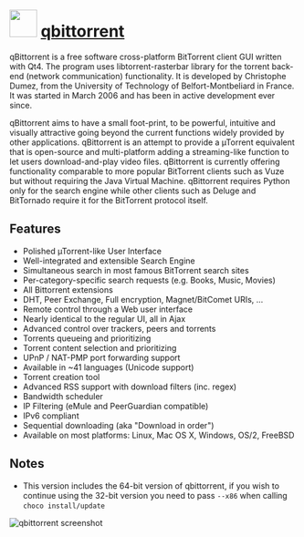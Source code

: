 ﻿# <img src="https://cdn.jsdelivr.net/gh/chocolatey/chocolatey-coreteampackages@edba4a5849ff756e767cba86641bea97ff5721fe/icons/qbittorrent.png" width="48" height="48"/> [qbittorrent](https://chocolatey.org/packages/qbittorrent)

qBittorrent is a free software cross-platform BitTorrent client GUI written with Qt4.
The program uses libtorrent-rasterbar library for the torrent back-end (network communication) functionality.
It is developed by Christophe Dumez, from the University of Technology of Belfort-Montbeliard in France.
It was started in March 2006 and has been in active development ever since.

qBittorrent aims to have a small foot-print, to be powerful, intuitive and visually attractive going beyond the
current functions widely provided by other applications. qBittorrent is an attempt to provide a µTorrent equivalent
that is open-source and multi-platform adding a streaming-like function to let users download-and-play video files.
qBittorrent is currently offering functionality comparable to more popular BitTorrent clients such as Vuze but
without requiring the Java Virtual Machine.
qBittorrent requires Python only for the search engine while other clients such as Deluge and BitTornado require
it for the BitTorrent protocol itself.

## Features

- Polished µTorrent-like User Interface
- Well-integrated and extensible Search Engine
- Simultaneous search in most famous BitTorrent search sites
- Per-category-specific search requests (e.g. Books, Music, Movies)
- All Bittorrent extensions
- DHT, Peer Exchange, Full encryption, Magnet/BitComet URIs, ...
- Remote control through a Web user interface
- Nearly identical to the regular UI, all in Ajax
- Advanced control over trackers, peers and torrents
- Torrents queueing and prioritizing
- Torrent content selection and prioritizing
- UPnP / NAT-PMP port forwarding support
- Available in ~41 languages (Unicode support)
- Torrent creation tool
- Advanced RSS support with download filters (inc. regex)
- Bandwidth scheduler
- IP Filtering (eMule and PeerGuardian compatible)
- IPv6 compliant
- Sequential downloading (aka "Download in order")
- Available on most platforms: Linux, Mac OS X, Windows, OS/2, FreeBSD

## Notes

- This version includes the 64-bit version of qbittorrent, if you wish to continue using the 32-bit version you need to pass `--x86` when calling `choco install/update`

![qbittorrent screenshot](https://cdn.rawgit.com/chocolatey/chocolatey-coreteampackages/798547edb9c6cb22a4a58e08361da4450f0ab14c/automatic/qbittorrent/screenshot.png)

